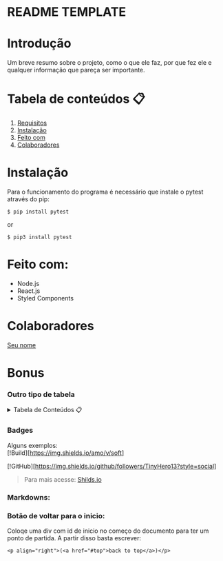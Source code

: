 <div id="inicio"></div>

README TEMPLATE
===

# Introdução 
Um breve resumo sobre o projeto, como o que ele faz, por que fez ele e qualquer informação que pareça ser importante.



# Tabela de conteúdos 📋
<ol>
    <li><a href="#Requisitos">Requisitos</a></li>
    <li><a href="#Requisitos">Instalação</a></li>
    <li><a href="#Requisitos">Feito com</a></li>
    <li><a href="#Requisitos">Colaboradores</a></li>
</ol>

# Instalação
Para o funcionamento do programa é necessário que instale o pytest através do pip:

```
$ pip install pytest
```
or
```
$ pip3 install pytest
```

# Feito com:
* Node.js
* React.js
* Styled Components

# Colaboradores
[Seu nome](link)

# Bonus

### Outro tipo de tabela

<details>
    <summary>Tabela de Conteúdos 📋</summary>
    <ul>
        <li><a href="#Requisitos">Requisitos</a></li>
        <li> Instalação</li>
        <li> Feito com</li>
        <li> Colaboradores</li>
    </ul>
</details>

### Badges

Alguns exemplos: <br />
[!Build][https://img.shields.io/amo/v/soft]

[!GitHub][https://img.shields.io/github/followers/TinyHero13?style=social]

> Para mais acesse: [Shilds.io](https://shields.io/)

### Markdowns:

### Botão de voltar para o inicio:
Coloqe uma div com id de inicio no começo do documento para ter um ponto de partida. A partir disso basta escrever:
```
<p align="right">(<a href="#top">back to top</a>)</p>
```